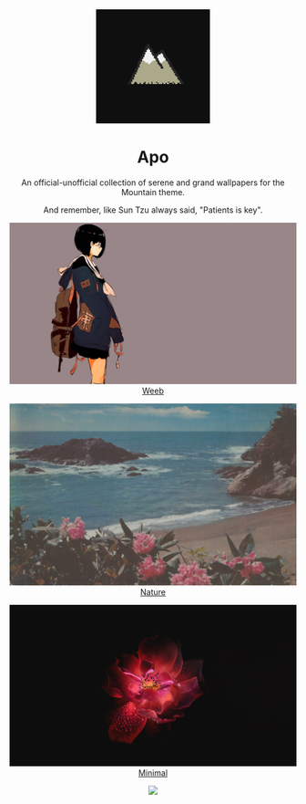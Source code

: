 <div align='center'>

<img src='mountain.png'>

<h1>Apo</h1>
An official-unofficial collection of serene and grand wallpapers for the Mountain theme. 

And remember, like Sun Tzu always said, "Patients is key".

</div>

<p align='center'>
<img src='weeb/jacket_girl.png'>
<a href='weeb/README.md'>Weeb</a>
</p>

<p align='center'>
<img src='nature/mache.jpg'>
<a href='nature/README.md'>Nature</a>
</p>

<p align='center'>
<img src='minimal/red_flower.jpg'>
<a href='minimal/README.md'>Minimal</a>
</p>

<p align='center'>
<a href='https://github.com/mountain-theme/Mountain'><img src='https://img.shields.io/static/v1?label=Powered%20By&message=Mountain&color=9ec49f&style=for-the-badge&labelColor=0f0f0f'></a>
</p>
